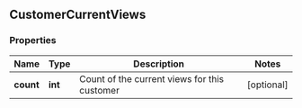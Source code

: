 ## CustomerCurrentViews

### Properties
Name | Type | Description | Notes
------------ | ------------- | ------------- | -------------
**count** | **int** | Count of the current views for this customer | [optional] 


